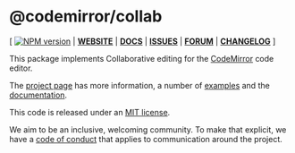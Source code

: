 # @codemirror/collab

[ [![NPM version](https://img.shields.io/npm/v/@codemirror/next.svg)](https://www.npmjs.org/package/@codemirror/collab) | [**WEBSITE**](https://codemirror.net/6/) | [**DOCS**](https://codemirror.net/6/docs/ref/#collab) | [**ISSUES**](https://github.com/codemirror/codemirror.next/issues) | [**FORUM**](https://discuss.codemirror.net/c/next/) | [**CHANGELOG**](https://github.com/codemirror/collab/blob/main/CHANGELOG.md) ]

This package implements Collaborative editing for the
[CodeMirror](https://codemirror.net/6/) code editor.

The [project page](https://codemirror.net/6/) has more information, a
number of [examples](https://codemirror.net/6/examples/) and the
[documentation](https://codemirror.net/6/docs/).

This code is released under an
[MIT license](https://github.com/codemirror/collab/tree/main/LICENSE).

We aim to be an inclusive, welcoming community. To make that explicit,
we have a [code of
conduct](http://contributor-covenant.org/version/1/1/0/) that applies
to communication around the project.
